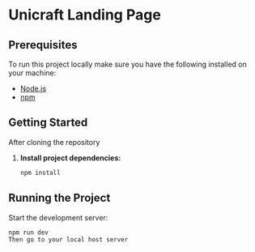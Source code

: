 # Unicraft Landing Page

## Prerequisites

To run this project locally make sure you have the following installed on your machine:

- [Node.js](https://nodejs.org/)
- [npm](https://www.npmjs.com/)

## Getting Started

After cloning the repository 
1. **Install project dependencies:**

   ```bash
   npm install

## Running the Project
Start the development server:
   ```bash
   npm run dev
Then go to your local host server




